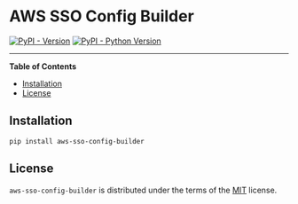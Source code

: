 # AWS SSO Config Builder

[![PyPI - Version](https://img.shields.io/pypi/v/aws-sso-config-builder.svg)](https://pypi.org/project/aws-sso-config-builder)
[![PyPI - Python Version](https://img.shields.io/pypi/pyversions/aws-sso-config-builder.svg)](https://pypi.org/project/aws-sso-config-builder)

-----

**Table of Contents**

- [Installation](#installation)
- [License](#license)

## Installation

```console
pip install aws-sso-config-builder
```

## License

`aws-sso-config-builder` is distributed under the terms of the [MIT](https://spdx.org/licenses/MIT.html) license.
